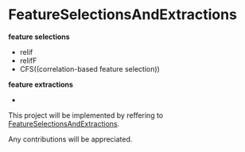 # FeatureSelectionsAndExtractions
**feature selections**

- relif
- relifF
- CFS((correlation-based feature selection))

**feature extractions**

-


This project will be implemented by reffering to [FeatureSelectionsAndExtractions](https://blog.csdn.net/littlely_ll/category_9268888.html).

Any contributions will be appreciated. 
